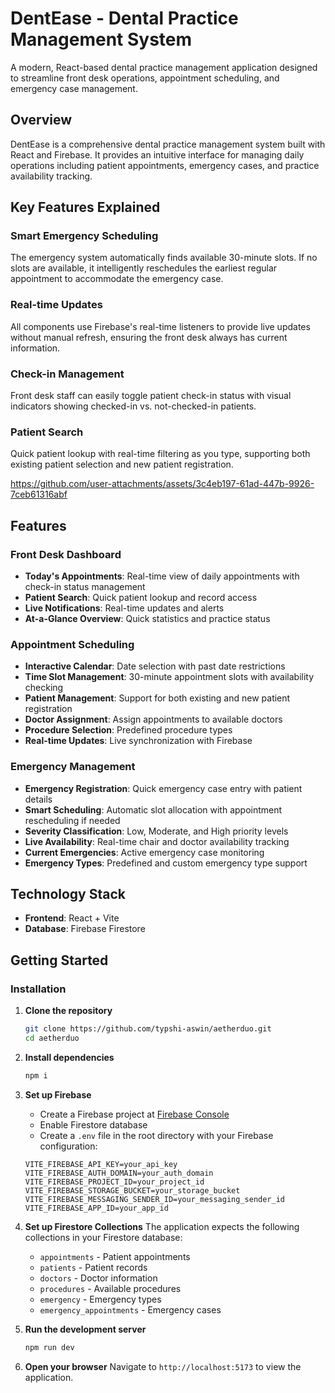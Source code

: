 # DentEase - Dental Practice Management System
A modern, React-based dental practice management application designed to streamline front desk operations, appointment scheduling, and emergency case management.

## Overview

DentEase is a comprehensive dental practice management system built with React and Firebase. It provides an intuitive interface for managing daily operations including patient appointments, emergency cases, and practice availability tracking.

## Key Features Explained
### Smart Emergency Scheduling
The emergency system automatically finds available 30-minute slots. If no slots are available, it intelligently reschedules the earliest regular appointment to accommodate the emergency case.

### Real-time Updates
All components use Firebase's real-time listeners to provide live updates without manual refresh, ensuring the front desk always has current information.

### Check-in Management
Front desk staff can easily toggle patient check-in status with visual indicators showing checked-in vs. not-checked-in patients.

### Patient Search
Quick patient lookup with real-time filtering as you type, supporting both existing patient selection and new patient registration.


https://github.com/user-attachments/assets/3c4eb197-61ad-447b-9926-7ceb61316abf





## Features
### Front Desk Dashboard
- **Today's Appointments**: Real-time view of daily appointments with check-in status management
- **Patient Search**: Quick patient lookup and record access
- **Live Notifications**: Real-time updates and alerts
- **At-a-Glance Overview**: Quick statistics and practice status

### Appointment Scheduling
- **Interactive Calendar**: Date selection with past date restrictions
- **Time Slot Management**: 30-minute appointment slots with availability checking
- **Patient Management**: Support for both existing and new patient registration
- **Doctor Assignment**: Assign appointments to available doctors
- **Procedure Selection**: Predefined procedure types
- **Real-time Updates**: Live synchronization with Firebase

### Emergency Management
- **Emergency Registration**: Quick emergency case entry with patient details
- **Smart Scheduling**: Automatic slot allocation with appointment rescheduling if needed
- **Severity Classification**: Low, Moderate, and High priority levels
- **Live Availability**: Real-time chair and doctor availability tracking
- **Current Emergencies**: Active emergency case monitoring
- **Emergency Types**: Predefined and custom emergency type support

## Technology Stack

- **Frontend**: React + Vite
- **Database**: Firebase Firestore

## Getting Started

### Installation

1. **Clone the repository**
   ```bash
   git clone https://github.com/typshi-aswin/aetherduo.git
   cd aetherduo
   ```

2. **Install dependencies**
   ```bash
   npm i
   ```

3. **Set up Firebase**
   - Create a Firebase project at [Firebase Console](https://console.firebase.google.com/)
   - Enable Firestore database
   - Create a `.env` file in the root directory with your Firebase configuration:
   ```env
   VITE_FIREBASE_API_KEY=your_api_key
   VITE_FIREBASE_AUTH_DOMAIN=your_auth_domain
   VITE_FIREBASE_PROJECT_ID=your_project_id
   VITE_FIREBASE_STORAGE_BUCKET=your_storage_bucket
   VITE_FIREBASE_MESSAGING_SENDER_ID=your_messaging_sender_id
   VITE_FIREBASE_APP_ID=your_app_id
   ```

4. **Set up Firestore Collections**
   The application expects the following collections in your Firestore database:
   - `appointments` - Patient appointments
   - `patients` - Patient records
   - `doctors` - Doctor information
   - `procedures` - Available procedures
   - `emergency` - Emergency types
   - `emergency_appointments` - Emergency cases

5. **Run the development server**
   ```bash
   npm run dev
   ```

6. **Open your browser**
   Navigate to `http://localhost:5173` to view the application.
